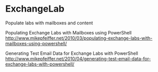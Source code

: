 ExchangeLab
===========

Populate labs with mailboxes and content

Populating Exchange Labs with Mailboxes using PowerShell
http://www.mikepfeiffer.net/2010/03/populating-exchange-labs-with-mailboxes-using-powershell/

Generating Test Email Data for Exchange Labs with PowerShell
http://www.mikepfeiffer.net/2010/04/generating-test-email-data-for-exchange-labs-with-powershell/
